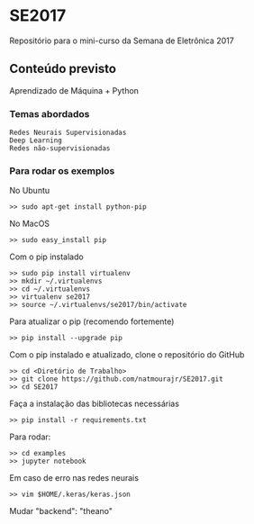 # SE2017
Repositório para o mini-curso da Semana de Eletrônica 2017

## Conteúdo previsto

Aprendizado de Máquina + Python

### Temas abordados
	Redes Neurais Supervisionadas
	Deep Learning
	Redes não-supervisionadas

### Para rodar os exemplos
No Ubuntu
```
>> sudo apt-get install python-pip
```
No MacOS
```
>> sudo easy_install pip
```
Com o pip instalado

```
>> sudo pip install virtualenv
>> mkdir ~/.virtualenvs
>> cd ~/.virtualenvs
>> virtualenv se2017
>> source ~/.virtualenvs/se2017/bin/activate
```
Para atualizar o pip (recomendo fortemente)
```
>> pip install --upgrade pip
```
Com o pip instalado e atualizado, clone o repositório do GitHub
```
>> cd <Diretório de Trabalho>
>> git clone https://github.com/natmourajr/SE2017.git
>> cd SE2017
```
Faça a instalação das bibliotecas necessárias
```
>> pip install -r requirements.txt
```
Para rodar:
```
>> cd examples
>> jupyter notebook
```
Em caso de erro nas redes neurais
```
>> vim $HOME/.keras/keras.json 
```
Mudar "backend": "theano"

